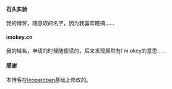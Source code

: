 #### 石头实验

我的博客，随意取的名字，因为我喜欢瞎搞......

#### imokey.cn

我的域名，申请的时候随便填的，后来发现居然有I'm okey的意思......


#### 感谢   

本博客在[leopardpan](http://baixin.io/)基础上修改的。  